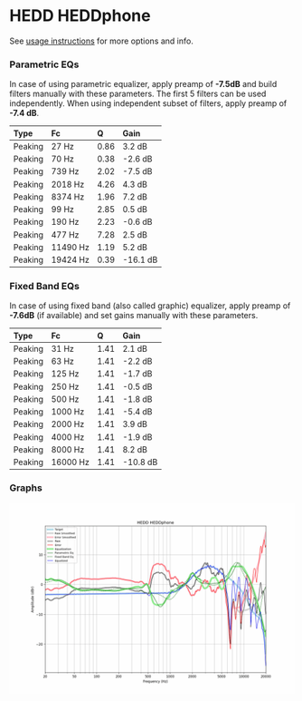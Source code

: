 # HEDD HEDDphone
See [usage instructions](https://github.com/jaakkopasanen/AutoEq#usage) for more options and info.

### Parametric EQs
In case of using parametric equalizer, apply preamp of **-7.5dB** and build filters manually
with these parameters. The first 5 filters can be used independently.
When using independent subset of filters, apply preamp of **-7.4 dB**.

| Type    | Fc       |    Q | Gain     |
|:--------|:---------|:-----|:---------|
| Peaking | 27 Hz    | 0.86 | 3.2 dB   |
| Peaking | 70 Hz    | 0.38 | -2.6 dB  |
| Peaking | 739 Hz   | 2.02 | -7.5 dB  |
| Peaking | 2018 Hz  | 4.26 | 4.3 dB   |
| Peaking | 8374 Hz  | 1.96 | 7.2 dB   |
| Peaking | 99 Hz    | 2.85 | 0.5 dB   |
| Peaking | 190 Hz   | 2.23 | -0.6 dB  |
| Peaking | 477 Hz   | 7.28 | 2.5 dB   |
| Peaking | 11490 Hz | 1.19 | 5.2 dB   |
| Peaking | 19424 Hz | 0.39 | -16.1 dB |

### Fixed Band EQs
In case of using fixed band (also called graphic) equalizer, apply preamp of **-7.6dB**
(if available) and set gains manually with these parameters.

| Type    | Fc       |    Q | Gain     |
|:--------|:---------|:-----|:---------|
| Peaking | 31 Hz    | 1.41 | 2.1 dB   |
| Peaking | 63 Hz    | 1.41 | -2.2 dB  |
| Peaking | 125 Hz   | 1.41 | -1.7 dB  |
| Peaking | 250 Hz   | 1.41 | -0.5 dB  |
| Peaking | 500 Hz   | 1.41 | -1.8 dB  |
| Peaking | 1000 Hz  | 1.41 | -5.4 dB  |
| Peaking | 2000 Hz  | 1.41 | 3.9 dB   |
| Peaking | 4000 Hz  | 1.41 | -1.9 dB  |
| Peaking | 8000 Hz  | 1.41 | 8.2 dB   |
| Peaking | 16000 Hz | 1.41 | -10.8 dB |

### Graphs
![](./HEDD%20HEDDphone.png)